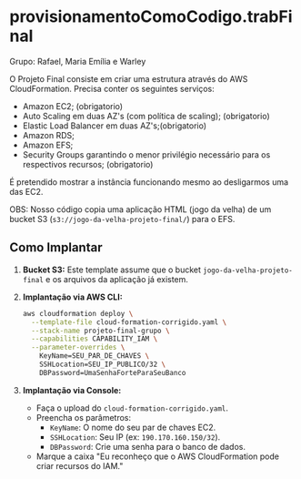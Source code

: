 # provisionamentoComoCodigo.trabFinal

Grupo: Rafael, Maria Emília e Warley

O Projeto Final consiste em criar uma estrutura através do AWS CloudFormation. Precisa conter os seguintes serviços:

- Amazon EC2; (obrigatorio)
- Auto Scaling em duas AZ's (com política de scaling); (obrigatorio)
- Elastic Load Balancer em duas AZ's;(obrigatorio)
- Amazon RDS;
- Amazon EFS;
- Security Groups garantindo o menor privilégio necessário para os respectivos recursos; (obrigatorio)

É pretendido mostrar a instância funcionando mesmo ao desligarmos uma das EC2.

OBS: Nosso código copia uma aplicação HTML (jogo da velha) de um bucket S3 (`s3://jogo-da-velha-projeto-final/`) para o EFS.

## Como Implantar

1.  **Bucket S3:** Este template assume que o bucket `jogo-da-velha-projeto-final` e os arquivos da aplicação já existem.

2.  **Implantação via AWS CLI:**

    ```bash
    aws cloudformation deploy \
      --template-file cloud-formation-corrigido.yaml \
      --stack-name projeto-final-grupo \
      --capabilities CAPABILITY_IAM \
      --parameter-overrides \
        KeyName=SEU_PAR_DE_CHAVES \
        SSHLocation=SEU_IP_PUBLICO/32 \
        DBPassword=UmaSenhaForteParaSeuBanco
    ```

3.  **Implantação via Console:**
    * Faça o upload do `cloud-formation-corrigido.yaml`.
    * Preencha os parâmetros:
        * `KeyName`: O nome do seu par de chaves EC2.
        * `SSHLocation`: Seu IP (ex: `190.170.160.150/32`).
        * `DBPassword`: Crie uma senha para o banco de dados.
    * Marque a caixa "Eu reconheço que o AWS CloudFormation pode criar recursos do IAM."
